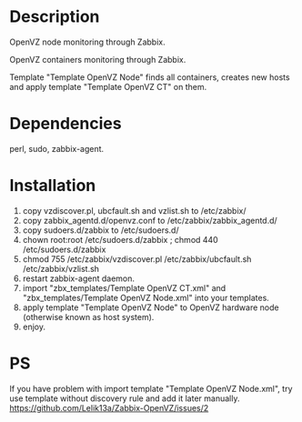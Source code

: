 # Description
OpenVZ node monitoring through Zabbix.

OpenVZ containers monitoring through Zabbix.

Template "Template OpenVZ Node" finds all containers, creates new hosts and apply template "Template OpenVZ CT" on them.

# Dependencies
perl, sudo, zabbix-agent.

Installation
============
1. copy vzdiscover.pl, ubcfault.sh and vzlist.sh to /etc/zabbix/
2. copy zabbix_agentd.d/openvz.conf to /etc/zabbix/zabbix_agentd.d/
3. copy sudoers.d/zabbix to /etc/sudoers.d/
4. chown root:root /etc/sudoers.d/zabbix ; chmod 440 /etc/sudoers.d/zabbix
5. chmod 755 /etc/zabbix/vzdiscover.pl /etc/zabbix/ubcfault.sh /etc/zabbix/vzlist.sh
6. restart zabbix-agent daemon.
7. import "zbx_templates/Template OpenVZ CT.xml" and "zbx_templates/Template OpenVZ Node.xml" into your templates.
8. apply template "Template OpenVZ Node" to OpenVZ hardware node (otherwise known as host system).
9. enjoy.


PS
===========
If you have problem with import template "Template OpenVZ Node.xml", try use template without discovery rule and add it later manually.
https://github.com/Lelik13a/Zabbix-OpenVZ/issues/2
